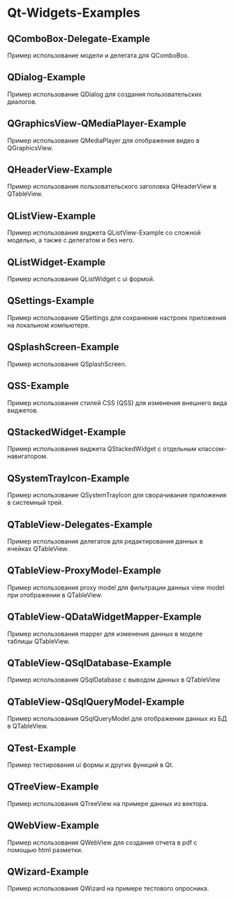 # Qt-Widgets-Examples

## QComboBox-Delegate-Example

Пример использование модели и делегата для QComboBox.

## QDialog-Example

Пример использование QDialog для создания пользовательских диалогов.

## QGraphicsView-QMediaPlayer-Example

Пример использование QMediaPlayer для отображения видео в QGraphicsView.

## QHeaderView-Example

Пример использования пользовательского заголовка QHeaderView в QTableView.

## QListView-Example

Пример использования виджета QListView-Example со сложной моделью, а также с делегатом и без него.

## QListWidget-Example

Пример использования QListWidget с ui формой.

## QSettings-Example

Пример использование QSettings для сохранения настроек приложения на локальном компьютере.

## QSplashScreen-Example

Пример использование QSplashScreen.

## QSS-Example

Пример использования стилей CSS (QSS) для изменения внешнего вида виджетов.

## QStackedWidget-Example

Пример использования виджета QStackedWidget с отдельным классом-навигатором.

## QSystemTrayIcon-Example

Пример использование QSystemTrayIcon для сворачивания приложения в системный трей.

## QTableView-Delegates-Example

Пример использования делегатов для редактирования данных в ячейках QTableView.

## QTableView-ProxyModel-Example

Пример использования proxy model для фильтрации данных view model при отображении в QTableView.

## QTableView-QDataWidgetMapper-Example

Пример использования mapper для изменения данных в моделе таблицы QTableView.

## QTableView-QSqlDatabase-Example

Пример использования QSqlDatabase с выводом данных в QTableView

## QTableView-QSqlQueryModel-Example

Пример использования QSqlQueryModel для отображении данных из БД в QTableView.

## QTest-Example

Пример тестирования ui формы и других функций в Qt.

## QTreeView-Example

Пример использования QTreeView на примере данных из вектора.

## QWebView-Example

Пример использования QWebView для создания отчета в pdf с помощью html разметки.

## QWizard-Example

Пример использования QWizard на примере тестового опросника.